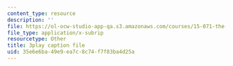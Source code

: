 ```yaml
---
content_type: resource
description: ''
file: https://ol-ocw-studio-app-qa.s3.amazonaws.com/courses/15-071-the-analytics-edge-spring-2017/35e6e6ba49e9ea7c8c74f7f83ba4d25a_JvtqThS69bw.srt
file_type: application/x-subrip
resourcetype: Other
title: 3play caption file
uid: 35e6e6ba-49e9-ea7c-8c74-f7f83ba4d25a
---
```


